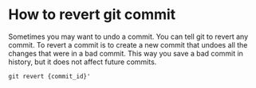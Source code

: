 # How to revert git commit

Sometimes you may want to undo a commit. You can tell git to revert any commit.
To revert a commit is to create a new commit that undoes all the changes that
were in a bad commit. This way you save a bad commit in history, but it does
not affect future commits.

```
git revert {commit_id}'
```
